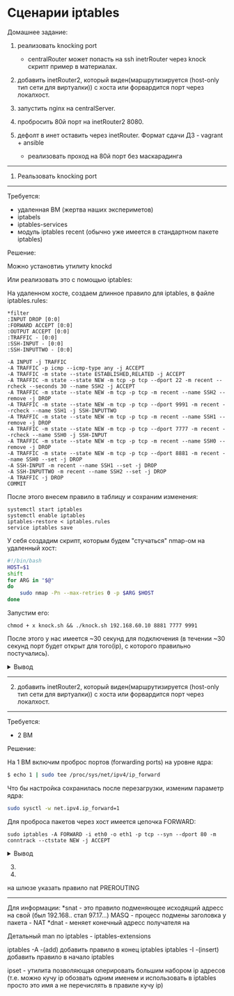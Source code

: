 Сценарии iptables
=================

Домашнее задание:


1. реализовать knocking port
    - centralRouter может попасть на ssh inetrRouter через knock скрипт пример в материалах.

2. добавить inetRouter2, который виден(маршрутизируется (host-only тип сети для виртуалки)) с хоста или форвардится порт через локалхост.
3. запустить nginx на centralServer.
4. пробросить 80й порт на inetRouter2 8080.
5. дефолт в инет оставить через inetRouter. Формат сдачи ДЗ - vagrant + ansible  
    - реализовать проход на 80й порт без маскарадинга  

---
1. Реальзовать knocking port
---

Требуется:
 - удаленная ВМ (жертва наших экспериметов)
 - iptabels
 - iptables-services
 - модуль iptables recent (обычно уже имеется в стандартном пакете iptables)

Решение:

Можно установтиь утилиту knockd

Или реализовать это с помощью iptables:

На удаленном хосте, создаем длинное правило для iptables, в файле iptables.rules:
```
*filter
:INPUT DROP [0:0]
:FORWARD ACCEPT [0:0]
:OUTPUT ACCEPT [0:0]
:TRAFFIC - [0:0]
:SSH-INPUT - [0:0]
:SSH-INPUTTWO - [0:0]

-A INPUT -j TRAFFIC
-A TRAFFIC -p icmp --icmp-type any -j ACCEPT
-A TRAFFIC -m state --state ESTABLISHED,RELATED -j ACCEPT
-A TRAFFIC -m state --state NEW -m tcp -p tcp --dport 22 -m recent --rcheck --seconds 30 --name SSH2 -j ACCEPT
-A TRAFFIC -m state --state NEW -m tcp -p tcp -m recent --name SSH2 --remove -j DROP
-A TRAFFIC -m state --state NEW -m tcp -p tcp --dport 9991 -m recent --rcheck --name SSH1 -j SSH-INPUTTWO
-A TRAFFIC -m state --state NEW -m tcp -p tcp -m recent --name SSH1 --remove -j DROP
-A TRAFFIC -m state --state NEW -m tcp -p tcp --dport 7777 -m recent --rcheck --name SSH0 -j SSH-INPUT
-A TRAFFIC -m state --state NEW -m tcp -p tcp -m recent --name SSH0 --remove -j DROP
-A TRAFFIC -m state --state NEW -m tcp -p tcp --dport 8881 -m recent --name SSH0 --set -j DROP
-A SSH-INPUT -m recent --name SSH1 --set -j DROP
-A SSH-INPUTTWO -m recent --name SSH2 --set -j DROP
-A TRAFFIC -j DROP
COMMIT
```

После этого внесем правило в таблицу и сохраним изменения:
```
systemctl start iptables
systemctl enable iptables
iptables-restore < iptables.rules
service iptables save
```


У себя создадим скрипт, которым будем "стучаться" nmap-ом на удаленный хост:
```bash
#!/bin/bash
HOST=$1
shift
for ARG in "$@"
do
    sudo nmap -Pn --max-retries 0 -p $ARG $HOST
done
```

Запустим его:
```
chmod + x knock.sh && ./knock.sh 192.168.60.10 8881 7777 9991
```

После этого у нас имеется ~30 секунд для подключения (в течении ~30 секунд порт будет открыт для того(ip), c которого правильно постучались).

<details>
 <summary> Вывод </summary>
  ```
  long console output here
  ```
</details>

---
2. добавить inetRouter2, который виден(маршрутизируется (host-only тип сети для виртуалки)) с хоста или форвардится порт через локалхост.
---

Требуется:
 - 2 ВМ  

Решение:  

На 1 ВМ включим проброс портов (forwarding ports) на уровне ядра:

```bash
$ echo 1 | sudo tee /proc/sys/net/ipv4/ip_forward
```

Что бы настройка сохранилась после перезагрузки, изменим параметр ядра:
```bash
sudo sysctl -w net.ipv4.ip_forward=1
```
Для проброcа пакетов через хост имеется цепочка FORWARD:
```
sudo iptables -A FORWARD -i eth0 -o eth1 -p tcp --syn --dport 80 -m conntrack --ctstate NEW -j ACCEPT
```

<details>
 <summary> Вывод </summary>
  
  ```
  long console output here
  ```

</details>




3. 


4. 

на шлюзе указать правило nat PREROUTING 






---

Для информации:
*snat - это правило подменяющее исходящий адресс на свой (был 192.168.. стал 97.17...)
MASQ - процесс подмены заголовка у пакета - NAT
*dnat - меняет конечный адресс получателя на 


Детальный man по iptables - iptables-extensions

iptables -A -(add) добавить правило в конец iptables
iptables -I -(insert) добавить правило в начало iptables

ipset - утилита позволяющая оперировать большим набором ip адресов  (т.е. можно кучу ip обозвать одним именем и использовать в iptables просто это имя а не перечислять в правиле кучу ip)
